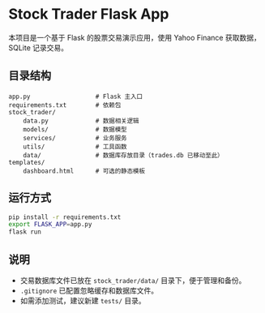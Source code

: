 


# Stock Trader Flask App

本项目是一个基于 Flask 的股票交易演示应用，使用 Yahoo Finance 获取数据，SQLite 记录交易。


## 目录结构


```text
app.py                  # Flask 主入口
requirements.txt        # 依赖包
stock_trader/
    data.py             # 数据相关逻辑
    models/             # 数据模型
    services/           # 业务服务
    utils/              # 工具函数
    data/               # 数据库存放目录（trades.db 已移动至此）
templates/
    dashboard.html      # 可选的静态模板
```


## 运行方式


```bash
pip install -r requirements.txt
export FLASK_APP=app.py
flask run
```



## 说明

- 交易数据库文件已放在 `stock_trader/data/` 目录下，便于管理和备份。
- `.gitignore` 已配置忽略缓存和数据库文件。
- 如需添加测试，建议新建 `tests/` 目录。
